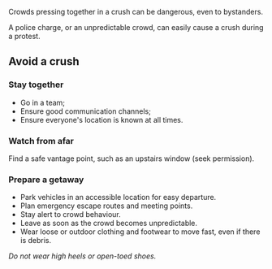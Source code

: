 [Title]: # (Crushes)
[Order]: # (7)

Crowds pressing together in a crush can be dangerous, even to bystanders. 

A police charge, or an unpredictable crowd, can easily cause a crush during a protest.  

## Avoid a crush

### Stay together

*   Go in a team; 
*   Ensure good communication channels;
*	Ensure everyone's location is known at all times.

### Watch from afar

Find a safe vantage point, such as an upstairs window (seek permission).

### Prepare a getaway

*   Park vehicles in an accessible location for easy departure. 
*	Plan emergency escape routes and meeting points.
*	Stay alert to crowd behaviour.
*	Leave as soon as the crowd becomes unpredictable.
*   Wear loose or outdoor clothing and footwear to move fast, even if there is debris. 

*Do not wear high heels or open-toed shoes.*
